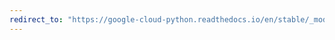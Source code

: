 ```yaml
---
redirect_to: "https://google-cloud-python.readthedocs.io/en/stable/_modules/google/api_core/timeout.html"
---
```

